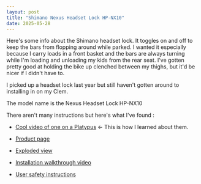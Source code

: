 ```yaml
---
layout: post
title: "Shimano Nexus Headset Lock HP-NX10"
date: 2025-05-28
---
```


Here's some info about the Shimano headset lock. It toggles on and off to keep the bars from flopping around while parked. I wanted it especially because I carry loads in a front basket and the bars are always turning while I'm loading and unloading my kids from the rear seat. I've gotten pretty good at holding the bike up clenched between my thighs, but it'd be nicer if I didn't have to.

I picked up a headset lock last year but still haven't gotten around to installing in on my Clem.

The model name is the Nexus Headset Lock HP-NX10

There aren't many instructions but here's what I've found :

- [Cool video of one on a Platypus](https://www.instagram.com/reel/C5I32V_SS4_/) <- This is how I learned about them.

- [Product page](https://bike.shimano.com/products/components/pdp.P-HP-NX10.html)

- [Exploded view](https://manualzz.com/doc/53867740/shimano-hp-nx10-komponen-kepala-exploded-view)

- [Installation walkthrough video](https://youtu.be/Vcgh7j5ieQw)

- [User safety instructions](https://www.handleidi.ng/shimano/hp-nx10/handleiding)
